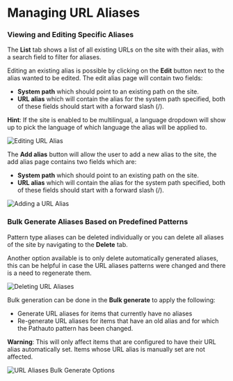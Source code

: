# Managing URL Aliases

### **Viewing and Editing Specific Aliases**

The **List** tab shows a list of all existing URLs on the site with their alias, with a search field to filter for aliases.

Editing an existing alias is possible by clicking on the **Edit** button next to the alias wanted to be edited. The edit alias page will contain two fields:

* **System path** which should point to an existing path on the site.
* **URL alias** which will contain the alias for the system path specified, both of these fields should start with a forward slash (/).

**Hint**: If the site is enabled to be multilingual, a language dropdown will show up to pick the language of which language the alias will be applied to.

![Editing URL Alias](https://lh6.googleusercontent.com/Qqpl4r4GphLviq\_53Ldd116seKe05RRqb\_FFDSprg85fnYPt3zSMfR4GAUjyUMsRAOdVtUfWNItIyYQgMw-PdyN4mAivq\_WHl4tkh296Lfx6yQzDAwZIk8HQFkD9nKG-FifljO6U)

The **Add alias** button will allow the user to add a new alias to the site, the add alias page contains two fields which are:

* **System path** which should point to an existing path on the site.
* **URL alias** which will contain the alias for the system path specified, both of these fields should start with a forward slash (/).

![Adding a URL Alias](https://lh3.googleusercontent.com/tBCUBfAt3eFHOanmYnyGB7QdpMbN2sIUx026qzN5fOARLdQ5xsyot9J-SYqsVD7tTRPFfJ9x8ImC67g6MeQjay2yxte9d9cEianqu4LEutlNUvcu4ZxgXND2PL5k-GOE0mJz-YZ2)

### **Bulk Generate Aliases Based on Predefined Patterns**

Pattern type aliases can be deleted individually or you can delete all aliases of the site by navigating to the **Delete** tab.

Another option available is to only delete automatically generated aliases, this can be helpful in case the URL aliases patterns were changed and there is a need to regenerate them.

![Deleting URL Aliases](https://lh4.googleusercontent.com/Wl96WbfSlMxibTA\_Y25n3s1sgDJ4XvJsQHDlq3fIBQKFGSOC\_OUbEd5ybIDPunLKcn-Sj29r\_EHDBNgkgzw7I32u8L6ZxDznI8Vkhf5xHB-7i\_MgXiY7iPa5H1ywpxrYUv05fccb)

Bulk generation can be done in the **Bulk generate** to apply the following:

* Generate URL aliases for items that currently have no aliases
* Re-generate URL aliases for items that have an old alias and for which the Pathauto pattern has been changed.

**Warning**: This will only affect items that are configured to have their URL alias automatically set. Items whose URL alias is manually set are not affected.

![URL Aliases Bulk Generate Options](https://lh4.googleusercontent.com/lTskNfVUEC7tfPjMRDl9cc48t2AHFM718epZZO8zqY5pMjVYku3EInmzeQ1IRRN\_NfRhTnoT9CmX8ZPR3CXq7Q7m\_7GkOopSlF7Lv-RU6kInzBslXXaE-4YDdtelrn29quKUzu0t)
